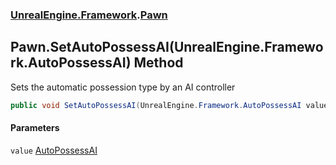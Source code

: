 ### [UnrealEngine.Framework](./UnrealEngine-Framework.md 'UnrealEngine.Framework').[Pawn](./Pawn.md 'UnrealEngine.Framework.Pawn')
## Pawn.SetAutoPossessAI(UnrealEngine.Framework.AutoPossessAI) Method
Sets the automatic possession type by an AI controller  
```csharp
public void SetAutoPossessAI(UnrealEngine.Framework.AutoPossessAI value);
```
#### Parameters
<a name='UnrealEngine-Framework-Pawn-SetAutoPossessAI(UnrealEngine-Framework-AutoPossessAI)-value'></a>
`value` [AutoPossessAI](./AutoPossessAI.md 'UnrealEngine.Framework.AutoPossessAI')  
  
